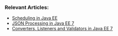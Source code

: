 ### Relevant Articles:
- [Scheduling in Java EE](http://www.baeldung.com/scheduling-in-java-enterprise-edition)
- [JSON Processing in Java EE 7](http://www.baeldung.com/jee7-json)
- [Converters, Listeners and Validators in Java EE 7](http://www.baeldung.com/java-ee7-converter-listener-validator)
